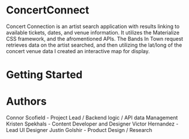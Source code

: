 # ConcertConnect
Concert Connection is an artist search application with results linking to available tickets, dates, and venue information. It utilizes the Materialize CSS framework, and the afromentioned APIs. The Bands In Town request retrieves data on the artist searched, and then utilizing the lat/long of the concert venue data I created an interactive map for display.

# Getting Started


# Authors
Connor Scofield - Project Lead / Backend logic / API data Management Kristen Spekhals - Content Developer and Designer Victor Hernandez - Lead UI Designer Justin Golshir - Product Design / Research

